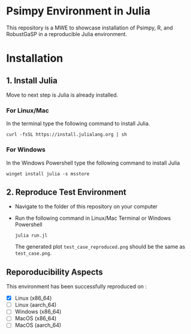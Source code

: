 # Psimpy Environment in Julia

This repository is a MWE to showcase installation of Psimpy, R, and RobustGaSP in a reproducible Julia environment. 




# Installation

## 1. Install Julia
Move to next step is Julia is already installed. 

### For Linux/Mac
In the terminal type the following command to install Julia.
```
curl -fsSL https://install.julialang.org | sh
```

### For Windows
In the Windows Powershell type the following command to install Julia
```
winget install julia -s msstore
```

## 2. Reproduce Test Environment

- Navigate to the folder of this repository on your computer

- Run the following command in Linux/Mac Terminal or Windows Powershell
    ```
    julia run.jl
    ```
    The generated plot `test_case_reproduced.png` should be the same as `test_case.png`. 


## Reporoducibility Aspects

This environment has been successfully reproduced on :
- [x] Linux (x86_64)
- [ ] Linux (aarch_64)
- [ ] Windows (x86_64)
- [ ] MacOS (x86_64)
- [ ] MacOS (aarch_64)